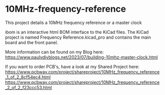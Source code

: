 # 10MHz-frequency-reference
This project details a 10MHz frequency reference or a master clock

ibom is an interactive html BOM interface to the KiCad files.
The KiCad project is named Frequency Reference.kicad_pro and contains the main board and the front panel.

More information can be found on my Blog here:
https://www.paulvdiyblogs.net/2023/07/building-10mhz-master-clock.html

If you want to order PCB's, have a look at my Shared Project here: 
https://www.pcbway.com/project/shareproject/10MHz_frequency_reference_1_of_2_8cf54ec4.html
https://www.pcbway.com/project/shareproject/10MHz_frequency_reference_2_of_2_f23ccc53.html
